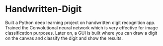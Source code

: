 # Handwritten-Digit
Built a Python deep learning project on handwritten digit recognition app. Trained the Convolutional neural network which is very effective for image classification purposes. Later on, a GUI is built where you can draw a digit on the canvas and classify the digit and show the results.
